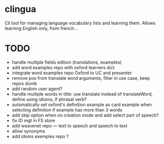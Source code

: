 # clingua
Cli tool for managing language vocabulary lists and learning them. Allows learning English only, from french...

# TODO

- handle multiple fields edition (translations, examples)
- add word examples repo with oxford learners dict
- integrate word examples repo Oxford to UC and presenter
- remove pos from translate word arguments, filter in use case, keep repos dumb
- add random user agent?
- handle multiple words in title: use translate instead of translateWord, define using idioms, if phrasal verb?
- automatically set oxford's definition example as card example when selecting definition if example has more than 3 words
- add skip option when on creation mode and add select part of speech?
- fix ID mgt in FS store
- add weavenet repo — text to speech and speech to text
- allow synonyms
- add idoms exemples repo ?
